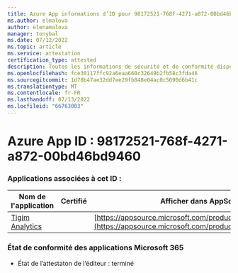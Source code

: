 ```yaml
---
title: Azure App informations d’ID pour 98172521-768f-4271-a872-00bd46bd9460
ms.author: elmalova
author: elenamalova
manager: tonybal
ms.date: 07/12/2022
ms.topic: article
ms.service: attestation
certification_type: attested
description: Toutes les informations de sécurité et de conformité disponibles pour 98172521-768f-4271-a872-00bd46bd9460.
ms.openlocfilehash: fce30117ffc92a6eaa660c32649b2fb58c3fda46
ms.sourcegitcommit: 1d78b47ae32dd7ee29fb848e04ac0c5090d6b41c
ms.translationtype: MT
ms.contentlocale: fr-FR
ms.lasthandoff: 07/13/2022
ms.locfileid: "66763003"
---
```

# <a name="azure-app-id-98172521-768f-4271-a872-00bd46bd9460"></a>Azure App ID : 98172521-768f-4271-a872-00bd46bd9460


### <a name="apps-associated-with-this-id"></a>Applications associées à cet ID :
| **Nom de l'application** | **Certifié** | **Afficher dans AppSource** |
|--------------|---------------|-----------------------|
| [Tigim Analytics](../forward/WA200004242.md) |  | [https://appsource.microsoft.com/product/office/WA200004242](https://appsource.microsoft.com/product/office/WA200004242) |

### <a name="microsoft-365-app-compliance-status"></a>État de conformité des applications Microsoft 365
- État de l’attestaton de l’éditeur : terminé
